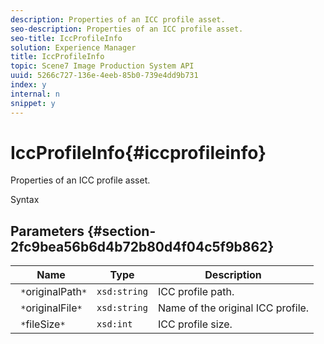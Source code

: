 ```yaml
---
description: Properties of an ICC profile asset.
seo-description: Properties of an ICC profile asset.
seo-title: IccProfileInfo
solution: Experience Manager
title: IccProfileInfo
topic: Scene7 Image Production System API
uuid: 5266c727-136e-4eeb-85b0-739e4dd9b731
index: y
internal: n
snippet: y
---
```


# IccProfileInfo{#iccprofileinfo}

Properties of an ICC profile asset.

 Syntax 

## Parameters {#section-2fc9bea56b6d4b72b80d4f04c5f9b862}

|  Name  | Type  | Description  |
|---|---|---|
|  ` *`originalPath`*`  | `xsd:string`  | ICC profile path.  |
|  ` *`originalFile`*`  | `xsd:string`  | Name of the original ICC profile.  |
|  ` *`fileSize`*`  | `xsd:int`  | ICC profile size.  |

